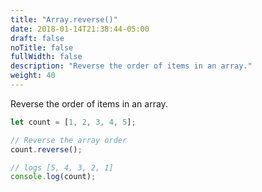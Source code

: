 ```yaml
---
title: "Array.reverse()"
date: 2018-01-14T21:38:44-05:00
draft: false
noTitle: false
fullWidth: false
description: "Reverse the order of items in an array."
weight: 40
---
```


Reverse the order of items in an array.

```javascript
let count = [1, 2, 3, 4, 5];

// Reverse the array order
count.reverse();

// logs [5, 4, 3, 2, 1]
console.log(count);
```